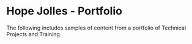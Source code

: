 # Hope Jolles - Portfolio
The following includes samples of content from a portfolio of Technical Projects and Training.


